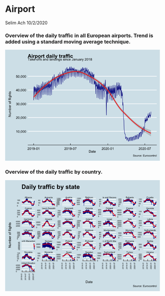 Airport
================
Selim Ach
10/2/2020

### Overview of the daily traffic in all European airports. Trend is added using a standard moving average technique.

![](airport_files/figure-gfm/unnamed-chunk-2-1.png)<!-- -->

### Overview of the daily traffic by country.

![](airport_files/figure-gfm/unnamed-chunk-3-1.png)<!-- -->
